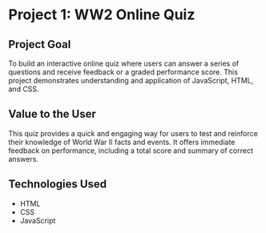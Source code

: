 # Project 1: WW2 Online Quiz

## Project Goal
To build an interactive online quiz where users can answer a series of questions and receive feedback or a graded performance score. This project demonstrates understanding and application of JavaScript, HTML, and CSS.

## Value to the User
This quiz provides a quick and engaging way for users to test and reinforce their knowledge of World War II facts and events. It offers immediate feedback on performance, including a total score and summary of correct answers.

## Technologies Used
* HTML
* CSS
* JavaScript